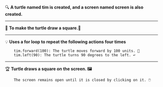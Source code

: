 🔍  **A turtle named tim is created, and a screen named screen is also created.**
______________________________________________________________________________________________________________________________________________________________________

🎯  **To make the turtle draw a square.📐**
______________________________________________________________________________________________________________________________________________________________________

💡  **Uses a for loop to repeat the following actions four times**

        tim.forward(100): The turtle moves forward by 100 units. 🚶
        tim.left(90): The turtle turns 90 degrees to the left. ↩️ 
______________________________________________________________________________________________________________________________________________________________________

🏆   **Turtle draws a square on the screen. 🖼️** 
        
        The screen remains open until it is closed by clicking on it. 🖱️